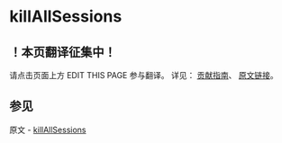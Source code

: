 # killAllSessions

## ！本页翻译征集中！

请点击页面上方 EDIT THIS PAGE 参与翻译。
详见：
[贡献指南]( https://github.com/JinMuInfo/MongoDB-Manual-zh/blob/master/CONTRIBUTING.md )、
[原文链接](  https://docs.mongodb.com/manual/reference/command/killAllSessions/  )。

## 参见

原文 - [killAllSessions]( https://docs.mongodb.com/manual/reference/command/killAllSessions/ )

